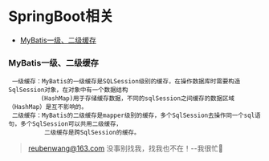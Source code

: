 # SpringBoot相关

 - [MyBatis一级、二级缓存](#MyBatis一级、二级缓存)
 
 
 ### MyBatis一级、二级缓存
     一级缓存：MyBatis的一级缓存是SQLSession级别的缓存，在操作数据库时需要构造SqlSession对象，在对象中有一个数据结构
             (HashMap)用于存储缓存数据，不同的sqlSession之间缓存的数据区域（HashMap）是互不影响的。
     二级缓存：MyBatis的二级缓存是mapper级别的缓存，多个SqlSession去操作同一个sql语句，多个SqlSession可以共用二级缓存，
              二级缓存是跨SqlSession的缓存。         
     


> reubenwang@163.com
> 没事别找我，找我也不在！--我很忙🦆